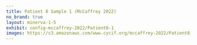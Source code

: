 ```yaml
---
title: Patient 8 Sample 1 (McCaffrey 2022)
no_brand: true
layout: minerva-1-5
exhibit: config-mccaffrey-2022/Patient8-1 
images: https://s3.amazonaws.com/www.cycif.org/mccaffrey-2022/Patient8-1
---
```

